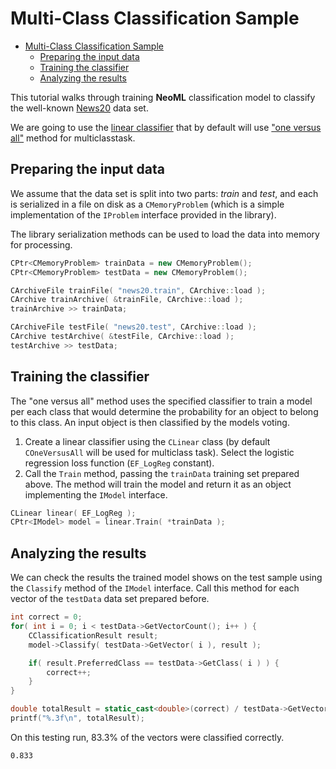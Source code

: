 # Multi-Class Classification Sample

<!-- TOC -->

- [Multi-Class Classification Sample](#multi-class-classification-sample)
	- [Preparing the input data](#preparing-the-input-data)
	- [Training the classifier](#training-the-classifier)
	- [Analyzing the results](#analyzing-the-results)

<!-- /TOC -->

This tutorial walks through training **NeoML** classification model to classify the well-known [News20](https://archive.ics.uci.edu/ml/datasets/Twenty+Newsgroups) data set.

We are going to use the [linear classifier](../API/ClassificationAndRegression/Linear.md) that by default will use ["one versus all"](../API/ClassificationAndRegression/OneVersusAll.md) method for multiclasstask.

## Preparing the input data

We assume that the data set is split into two parts: *train* and *test*, and each is serialized in a file on disk as a `CMemoryProblem` (which is a simple implementation of the `IProblem` interface provided in the library).

The library serialization methods can be used to load the data into memory for processing.

```c++
CPtr<CMemoryProblem> trainData = new CMemoryProblem();
CPtr<CMemoryProblem> testData = new CMemoryProblem();

CArchiveFile trainFile( "news20.train", CArchive::load );
CArchive trainArchive( &trainFile, CArchive::load );
trainArchive >> trainData;

CArchiveFile testFile( "news20.test", CArchive::load );
CArchive testArchive( &testFile, CArchive::load );
testArchive >> testData;
```

## Training the classifier

The "one versus all" method uses the specified classifier to train a model per each class that would determine the probability for an object to belong to this class. An input object is then classified by the models voting.

1. Create a linear classifier using the `CLinear` class (by default `COneVersusAll` will be used for multiclass task). Select the logistic regression loss function (`EF_LogReg` constant).
2. Call the `Train` method, passing the `trainData` training set prepared above. The method will train the model and return it as an object implementing the `IModel` interface.

```c++
CLinear linear( EF_LogReg );
CPtr<IModel> model = linear.Train( *trainData );
```

## Analyzing the results

We can check the results the trained model shows on the test sample using the `Classify` method of the `IModel` interface. Call this method for each vector of the `testData` data set prepared before.

```c++
int correct = 0;
for( int i = 0; i < testData->GetVectorCount(); i++ ) {
	CClassificationResult result;
	model->Classify( testData->GetVector( i ), result );

	if( result.PreferredClass == testData->GetClass( i ) ) {
		correct++;
	}
}

double totalResult = static_cast<double>(correct) / testData->GetVectorCount();
printf("%.3f\n", totalResult);
```

On this testing run, 83.3% of the vectors were classified correctly.

```
0.833
```